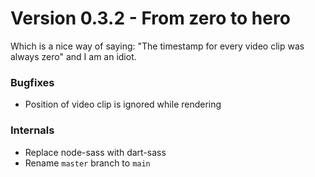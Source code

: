 # Version 0.3.2 - From zero to hero

Which is a nice way of saying: "The timestamp for every video clip was always zero" and I am an idiot.

### Bugfixes
 * Position of video clip is ignored while rendering

### Internals
* Replace node-sass with dart-sass
* Rename `master` branch to `main`